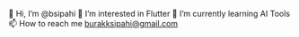 👋 Hi, I’m @bsipahi
👀 I’m interested in Flutter
🌱 I’m currently learning AI Tools
📫 How to reach me burakksipahi@gmail.com

